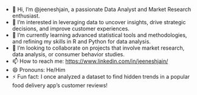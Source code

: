 - 👋 Hi, I’m @jeeneshjain, a passionate Data Analyst and Market Research enthusiast.
- 👀 I’m interested in leveraging data to uncover insights, drive strategic decisions, and improve customer experiences.
- 🌱 I’m currently learning advanced statistical tools and methodologies, and refining my skills in R and Python for data analysis.
- 💞️ I’m looking to collaborate on projects that involve market research, data analysis, or consumer behavior studies.
- 📫 How to reach me: https://www.linkedin.com/in/jeeneshjain/
- 😄 Pronouns: He/Him 
- ⚡ Fun fact: I once analyzed a dataset to find hidden trends in a popular food delivery app’s customer reviews!


